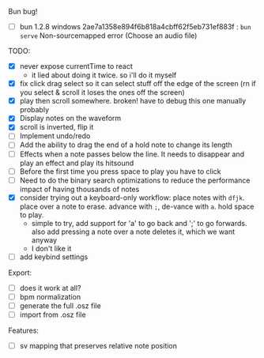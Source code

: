 Bun bug!

- [ ] bun 1.2.8 windows 2ae7a1358e894f6b818a4cbff62f5eb731ef883f : `bun serve` Non-sourcemapped error (Choose an audio file)

TODO:

- [x] never expose currentTime to react
  - it lied about doing it twice. so i'll do it myself
- [x] fix click drag select so it can select stuff off the edge of the screen (rn if you select & scroll it loses the ones off the screen)
- [x] play then scroll somewhere. broken! have to debug this one manually probably
- [x] Display notes on the waveform
- [x] scroll is inverted, flip it
- [ ] Implement undo/redo
- [ ] Add the ability to drag the end of a hold note to change its length
- [ ] Effects when a note passes below the line. It needs to disappear and play an effect and play its hitsound
- [ ] Before the first time you press space to play you have to click
- [ ] Need to do the binary search optimizations to reduce the performance impact of having thousands of notes
- [x] consider trying out a keyboard-only workflow: place notes with `dfjk`. place over a note to erase. advance with `;`, de-vance with `a`. hold space to play. 
  - simple to try, add support for 'a' to go back and ';' to go forwards. also add pressing a note over a note deletes it, which we want anyway
  - I don't like it
- [ ] add keybind settings

Export:

- [ ] does it work at all?
- [ ] bpm normalization
- [ ] generate the full .osz file
- [ ] import from .osz file

Features:

- [ ] sv mapping that preserves relative note position
